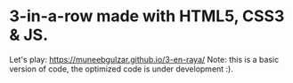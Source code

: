 # 3-in-a-row made with HTML5, CSS3 & JS.
Let's play: https://muneebgulzar.github.io/3-en-raya/
Note: this is a basic version of code, the optimized code is under development :).
